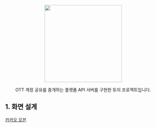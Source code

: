 <p align="center">
  <img src="https://github.com/f-lab-edu/weshare/assets/105799662/84bf1ad1-136b-4373-837a-6e6683208785" width="250">
</p>

<p align="center"> 
  OTT 계정 공유를 중개하는 플랫폼 API 서버를 구현한 토이 프로젝트입니다. 
</p>


## 1. 화면 설계
[카카오 오븐](https://ovenapp.io/view/64z9C6YzCKobJTRC6k9iHbzxjPljGxqj/)



